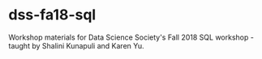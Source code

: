 # dss-fa18-sql

Workshop materials for Data Science Society's Fall 2018 SQL workshop - taught by Shalini Kunapuli and Karen Yu.
